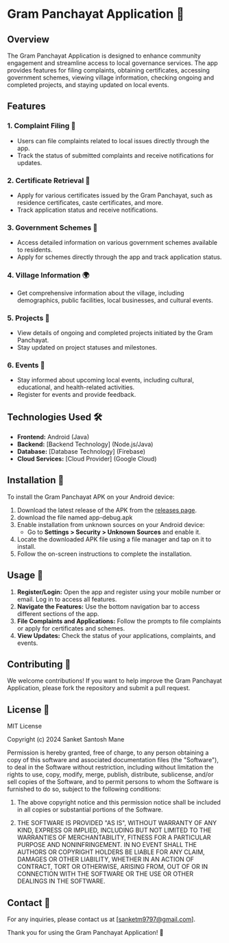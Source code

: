 # Gram Panchayat Application 🌾

## Overview
The Gram Panchayat Application is designed to enhance community engagement and streamline access to local governance services. The app provides features for filing complaints, obtaining certificates, accessing government schemes, viewing village information, checking ongoing and completed projects, and staying updated on local events.

## Features

### 1. Complaint Filing 📝
- Users can file complaints related to local issues directly through the app.
- Track the status of submitted complaints and receive notifications for updates.

### 2. Certificate Retrieval 📄
- Apply for various certificates issued by the Gram Panchayat, such as residence certificates, caste certificates, and more.
- Track application status and receive notifications.

### 3. Government Schemes 💼
- Access detailed information on various government schemes available to residents.
- Apply for schemes directly through the app and track application status.

### 4. Village Information 🌍
- Get comprehensive information about the village, including demographics, public facilities, local businesses, and cultural events.

### 5. Projects 🚧
- View details of ongoing and completed projects initiated by the Gram Panchayat.
- Stay updated on project statuses and milestones.

### 6. Events 🎉
- Stay informed about upcoming local events, including cultural, educational, and health-related activities.
- Register for events and provide feedback.

## Technologies Used 🛠️
- **Frontend:** Android (Java)
- **Backend:** [Backend Technology] (Node.js/Java)
- **Database:** [Database Technology] (Firebase)
- **Cloud Services:** [Cloud Provider] (Google Cloud)

## Installation 📲

To install the Gram Panchayat APK on your Android device:

1. Download the latest release of the APK from the [releases page](https://github.com/sanket96s/Panchayat-Hub/blob/main/app-debug.apk).
2. download the file named app-debug.apk
3. Enable installation from unknown sources on your Android device:
   - Go to **Settings > Security > Unknown Sources** and enable it.
4. Locate the downloaded APK file using a file manager and tap on it to install.
5. Follow the on-screen instructions to complete the installation.

## Usage 🚀

1. **Register/Login:** Open the app and register using your mobile number or email. Log in to access all features.
2. **Navigate the Features:** Use the bottom navigation bar to access different sections of the app.
3. **File Complaints and Applications:** Follow the prompts to file complaints or apply for certificates and schemes.
4. **View Updates:** Check the status of your applications, complaints, and events.

## Contributing 🤝
We welcome contributions! If you want to help improve the Gram Panchayat Application, please fork the repository and submit a pull request.

## License 📝
MIT License

Copyright (c) 2024 Sanket Santosh Mane

Permission is hereby granted, free of charge, to any person obtaining a copy of this software and associated documentation files (the "Software"), to deal in the Software without restriction, including without limitation the rights to use, copy, modify, merge, publish, distribute, sublicense, and/or sell copies of the Software, and to permit persons to whom the Software is furnished to do so, subject to the following conditions:

1. The above copyright notice and this permission notice shall be included in all copies or substantial portions of the Software.

2. THE SOFTWARE IS PROVIDED "AS IS", WITHOUT WARRANTY OF ANY KIND, EXPRESS OR IMPLIED, INCLUDING BUT NOT LIMITED TO THE WARRANTIES OF MERCHANTABILITY, FITNESS FOR A PARTICULAR PURPOSE AND NONINFRINGEMENT. IN NO EVENT SHALL THE AUTHORS OR COPYRIGHT HOLDERS BE LIABLE FOR ANY CLAIM, DAMAGES OR OTHER LIABILITY, WHETHER IN AN ACTION OF CONTRACT, TORT OR OTHERWISE, ARISING FROM, OUT OF OR IN CONNECTION WITH THE SOFTWARE OR THE USE OR OTHER DEALINGS IN THE SOFTWARE.

## Contact 📧
For any inquiries, please contact us at [sanketm9797@gmail.com].

Thank you for using the Gram Panchayat Application! 🌟
